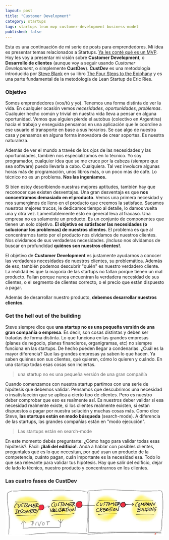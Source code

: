 ```yaml
---
layout: post
title: "Customer Development"
category: startups
tags: startups lean mvp customer-development business-model
published: false
---
```


<!--
 # Pequeña intro, steve blank, books
 # Objetivo de CD. Encontrar los clientes. No hay problemas técnicos.
 # Get out of the building: Hipótesis (guesses), ¿Business Model?

 # Books and further reading
-->

Esta es una continuación de mi serie de posts para emprendedores. Mi idea es presentar temas relacionados a Startups. [Ya les conté qué es un MVP](http://charliedontcode.com/startups/2013/01/06/lean-startup-mvp.html). Hoy les voy a presentar mi visión sobre **Customer Development**, o **Desarrollo de clientes** (aunque voy a seguir usando _Customer Development_, o simplemente **CustDev**). **CustDev** es una metodología introducida por [Steve Blank](https://twitter.com/sgblank) en su libro [The Four Steps to the Epiphany](http://www.amazon.com/Four-Steps-Epiphany-Successful-Strategies/dp/0976470705/ref=sr_1_1?s=books&ie=UTF8&qid=1361503591&sr=1-1&keywords=four+steps+to+the+epiphany) y es una parte fundamental de la metodología de Lean Startup de Eric Ries.

### Objetivo

Somos emprendedores (vos/tú y yo). Tenemos una forma distinta de ver la vida. En cualquier ocasión vemos _necesidades_, _oportunidades_, _problemas_. Cualquier hecho común y trivial en nuestra vida lleva a pensar en alguna oportunidad. Vemos que alguien pierde el autobus (colectivo en Argentina) hacia el trabajo y enseguida pensamos en una aplicación que le coordine a ese usuario el transporte en base a sus horarios. Se cae algo de nuestra casa y pensamos en alguna forma innovadora de crear soportes. Es nuestra naturaleza.

Además de ver el mundo a través de los ojos de las necesidades y las oportunidades, también nos especializamos en lo técnico. Yo soy programador, cualquier idea que se me cruce por la cabeza (siempre que sea software) puedo llevarla a cabo. Cualquiera. Tal vez involucre algunas horas más de programación, unos libros más, o un poco más de café. Lo técnico no es un problema. **Nos las ingeniamos.**

Si bien estoy describiendo nuestras mejores aptitudes, también hay que reconocer que existen desventajas. Una gran desventaja es que **nos concentramos demasiado en el producto**. Vemos una primera necesidad y nos sumergimos de lleno en el producto que creemos la satisface. Sacamos nuestros mejores trucos, le dedicamos tiempo al detalle, lo damos vuelta una y otra vez. Lamentablemente esto en general leva al fracaso. Una empresa no es solamente un producto. Es un conjunto de componentes que tienen un solo objetivo. **El objetivo es satisfacer las necesidades (o solucionar los problemas) de nuestros clientes**. El problema es que al concentrarnos tanto por el producto nos olvidamos de nuestros clientes. Nos olvidamos de sus verdaderas necesidades. ¡Incluso nos olvidamos de buscar en profundidad **quiénes son nuestros clientes!**.

El objetivo de **Customer Development** es justamente ayudarnos a conocer las verdaderas necesidades de nuestros clientes, su problemática. Además de eso, también podemos descubrir "quién" es nuestro verdadero cliente. La realidad es que la mayoría de las startups no fallan porque tienen un mal producto. Fallan porque nunca encuentran la verdadera necesidad de sus clientes, o el segmento de clientes correcto, o el precio que están dispuesto a pagar.

Además de desarrollar nuestro producto, **debemos desarrollar nuestros clientes**.

### Get the hell out of the building

Steve siempre dice que **una startup no es una pequeña versión de una gran compañía o empresa**. Es decir, son cosas distintas y deben ser tratadas de forma distinta. Lo que funciona en las grandes empresas (planes de negocio, planes financieros, organigramas, etc) no siempre funciona en las startups. De hecho pueden llegar a condenarlas. ¿Cuál es la mayor diferencia? Que las grandes empresas ya saben lo que hacen. Ya saben quiénes son sus clientes, qué quieren, cómo lo quieren y cuándo. En una startup todas esas cosas son inciertas.

> una startup no es una pequeña versión de una gran compañía

Cuando comenzamos con nuestra startup partimos con una serie de hipótesis que debemos validar. Pensamos que descubrimos una necesidad o insatisfacción que se aplica a cierto tipo de clientes. Pero es nuestro deber comprobar que eso es realmente así. Es nuestros deber validar si esa necesidad realmente existe, si los clientes realmente existen, si están dispuestos a pagar por nuestra solución y muchas cosas más. Como dice Steve, **las startups están en modo búsqueda** (search-mode). A diferencia de las startups, las grandes compañías están en "modo ejecución".

> Las startups están en search-mode

En este momento debés preguntarte: ¿Cómo hago para validar todas esas hipótesis?. Fácil: **¡Salí del edificio!**. Andá a hablar con posibles clientes, preguntales qué es lo que necesitan, por qué usan un producto de la competencia, cuánto pagan, cuán importante es la necesidad esa. Todo lo que sea relevante para validar tus hipótesis. Hay que salir del edificio, dejar de lado lo técnico, nuestro producto y concentrarnos en los clientes.


### Las cuatro fases de CustDev

![Salida de Lettuce](/img/posts/2013-02-20-customer-development/fases-custdev.jpg)
